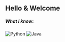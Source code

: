 ## Hello & Welcome

<!--
**htstuck/htstuck** is a ✨ _special_ ✨ repository because its `README.md` (this file) appears on your GitHub profile.

Here are some ideas to get you started:

- 🔭 I’m currently working on ...
- 🌱 I’m currently learning ...
- 👯 I’m looking to collaborate on ...
- 🤔 I’m looking for help with ...
- 💬 Ask me about ...
- 📫 How to reach me: ...
- 😄 Pronouns: ...
- ⚡ Fun fact: ...
-->

##### What I know:

![Python](https://img.shields.io/badge/-Python-grey?logo=python&style=flat-square&logoColor=white)
![Java](https://img.shields.io/badge/-Java-grey?logo=java&style=flat-square&logoColor=white)


#####
